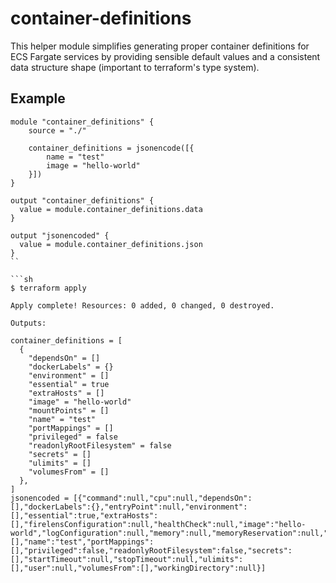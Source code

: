 # container-definitions

This helper module simplifies generating proper container definitions for ECS Fargate services by providing
sensible default values and a consistent data structure shape (important to terraform's type system).

## Example

```hcl
module "container_definitions" {
    source = "./"

    container_definitions = jsonencode([{
        name = "test"
        image = "hello-world"
    }])
}

output "container_definitions" {
  value = module.container_definitions.data
}

output "jsonencoded" {
  value = module.container_definitions.json
}
``

```sh
$ terraform apply

Apply complete! Resources: 0 added, 0 changed, 0 destroyed.

Outputs:

container_definitions = [
  {
    "dependsOn" = []
    "dockerLabels" = {}
    "environment" = []
    "essential" = true
    "extraHosts" = []
    "image" = "hello-world"
    "mountPoints" = []
    "name" = "test"
    "portMappings" = []
    "privileged" = false
    "readonlyRootFilesystem" = false
    "secrets" = []
    "ulimits" = []
    "volumesFrom" = []
  },
]
jsonencoded = [{"command":null,"cpu":null,"dependsOn":[],"dockerLabels":{},"entryPoint":null,"environment":[],"essential":true,"extraHosts":[],"firelensConfiguration":null,"healthCheck":null,"image":"hello-world","logConfiguration":null,"memory":null,"memoryReservation":null,"mountPoints":[],"name":"test","portMappings":[],"privileged":false,"readonlyRootFilesystem":false,"secrets":[],"startTimeout":null,"stopTimeout":null,"ulimits":[],"user":null,"volumesFrom":[],"workingDirectory":null}]

```
